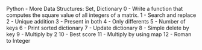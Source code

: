 Python - More Data Structures: Set, Dictionary
0 - Write a function that computes the square value of all integers of a matrix.
1 - Search and replace
2 - Unique addition
3 - Present in both
4 - Only differents
5 - Number of keys
6 - Print sorted dictionary
7 - Update dictionary
8 - Simple delete by key
9 - Multiply by 2
10 - Best score
11 - Multiply by using map
12 - Roman to Integer
